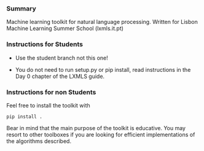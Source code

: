 ### Summary

Machine learning toolkit for natural language processing. Written for Lisbon Machine Learning Summer School (lxmls.it.pt)

### Instructions for Students

* Use the student branch not this one! 

* You do not need to run setup.py or pip install, read instructions in the Day 0 chapter of the LXMLS guide.


### Instructions for non Students

Feel free to install the toolkit with 

    pip install .

Bear in mind that the main purpose of the toolkit is educative. You may resort 
to other toolboxes if you are looking for efficient implementations of the 
algorithms described.
